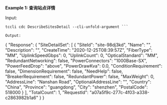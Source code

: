 **Example 1: 查询站点详情**



Input: 

```
tccli cdc DescribeSitesDetail --cli-unfold-argument ```

Output: 
```
{
    "Response": {
        "SiteDetailSet": [
            {
                "SiteId": "site-98dj3kd",
                "Name": "",
                "Description": "",
                "CreateTime": "2020-12-25T08:39:57Z",
                "FiberType": "MM",
                "UplinkSpeedGbps": 0,
                "UplinkCount": 0,
                "OpticalStandard": "MM",
                "RedundantNetworking": false,
                "PowerConnectors": "1000Base-SX",
                "PowerFeedDrop": "above",
                "PowerDrawKva": 0.0,
                "ConditionRequirement": false,
                "DimensionRequirement": false,
                "NeedHelp": false,
                "BreakerRequirement": false,
                "RedundantPower": false,
                "MaxWeight": 0,
                "AddressLine": "Nanshan Road",
                "OptionalAddressLine": "",
                "Country": "China",
                "Province": "guangdong",
                "City": "shenzhen",
                "PostalCode": 518000
            }
        ],
        "TotalCount": 1,
        "RequestId": "a07a5f9c-277c-4f03-a338-c2863982b1a6"
    }
}
```

